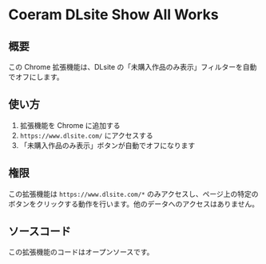 # Coeram DLsite Show All Works

## 概要
この Chrome 拡張機能は、DLsite の「未購入作品のみ表示」フィルターを自動でオフにします。

## 使い方
1. 拡張機能を Chrome に追加する
2. `https://www.dlsite.com/` にアクセスする
3. 「未購入作品のみ表示」ボタンが自動でオフになります

## 権限
この拡張機能は `https://www.dlsite.com/*` のみアクセスし、ページ上の特定のボタンをクリックする動作を行います。他のデータへのアクセスはありません。

## ソースコード
この拡張機能のコードはオープンソースです。
